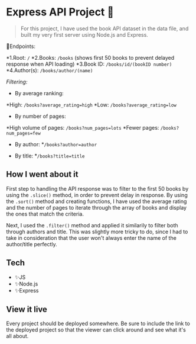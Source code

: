 # Express API Project 🚆

>For this project, I have used the book API dataset in the data file, and built my very first server using Node.js and Express.

🌈Endpoints:

*1.Root: `/`
*2.Books: `/books` (shows first 50 books to prevent delayed response when API loading)
*3.Book ID: `/books/id/(bookID number)`
*4.Author(s): `/books/author/(name)`

*Filtering:*

* By average ranking:

*High: `/books?average_rating=high`
*Low: `/books?average_rating=low`

* By number of pages:

*High volume of pages: `/books?num_pages=lots`
*Fewer pages: `/books?num_pages=few`

* By author:
*`/books?author=author`

* By title:
*`/books?title=title`

## How I went about it

First step to handling the API response was to filter to the first 50 books by using the `.slice()` method, in order to prevent delay in response. By using the `.sort()` method and creating functions, I have used the average rating and the number of pages to iterate through the array of books and display the ones that match the criteria. 

Next, I used the `.filter()` method and applied it similarily to filter both through authors and title. This was slightly more tricky to do, since I had to take in consideration that the user won't always enter the name of the author/title perfectly. 

## Tech

* ✨JS
* ✨Node.js
* ✨Express

## View it live

Every project should be deployed somewhere. Be sure to include the link to the deployed project so that the viewer can click around and see what it's all about.
